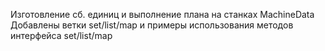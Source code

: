 Изготовление сб. единиц и выполнение плана на станках
MachineData
Добавлены ветки set/list/map и примеры использования методов интерфейса set/list/map